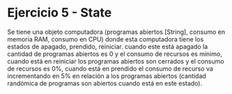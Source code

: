 # Ejercicio 5 - State
Se tiene una objeto computadora (programas abiertos [String], consumo en
memoria RAM, consumo en CPU) donde esta computadora tiene los estados de
apagado, prendido, reiniciar. cuando este está apagado la cantidad de programas
abiertos es 0 y el consumo de recursos es mínimo, cuando está en reiniciar los
programas abiertos son cerrados y el consumo de recursos es 0%, cuando está en
prendido el consumo de recurso va incrementando en 5% en relación a los programas
abiertos (cantidad randómica de programas son abiertos cuando está en este estado).